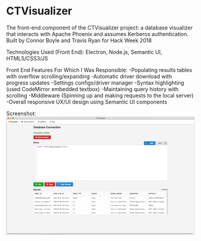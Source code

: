 # CTVisualizer

The front-end component of the CTVisualizer project: a database visualizer that interacts with Apache Phoenix and assumes Kerberos authentication. Built by Connor Boyle and Travis Ryan for Hack Week 2018

Technologies Used (Front End): Electron, Node.js, Semantic UI, HTML5/CSS3/JS

Front End Features For Which I Was Responsible:
-Populating results tables with overflow scrolling/expanding
-Automatic driver download with progress updates
-Settings configs/driver manager
-Syntax highlighting (used CodeMirror embedded textbox)
-Maintaining query history with scrolling
-Middleware (Spinning up and making requests to the local server)
-Overall responsive UX/UI design using Semantic UI components

Screenshot:
![image](https://github.com/CTVisualizer/front-end/blob/master/screenshot.png)

